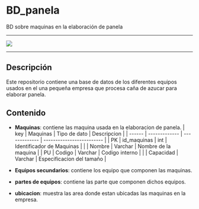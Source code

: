 # BD_panela
BD sobre maquinas en la elaboración de panela

<hr>
    <img src="https://www.civitatis.com/f/colombia/pereira/tour-panela-589x392.jpg">
<hr>

## Descripción

Este repositorio contiene una base de datos de los diferentes equipos usados en el una pequeña empresa que procesa caña de azucar para elaborar panela.

## Contenido

- **Maquinas**: contiene las maquina usada en la elaboracion de panela.
| key    | Maquinas      | Tipo de dato  | Descripcion               |
| ------ | ------------- | ------------- | ------------------------- |
| PK     | id_maquinas   | int           | Identificador de Maquinas |
|        | Nombre        | Varchar       | Nombre de la maquina      |
|  PU    | Codigo        | Varchar       | Codigo interno            |
|        | Capacidad     | Varchar       | Especificacion del tamaño |


- **Equipos secundarios**: contiene los equipo que componen las maquinas.
- **partes de equipos**: contiene las parte que componen dichos equipos.
- **ubicacion**: muestra las area donde estan ubicadas las maquinas en la empresa.



